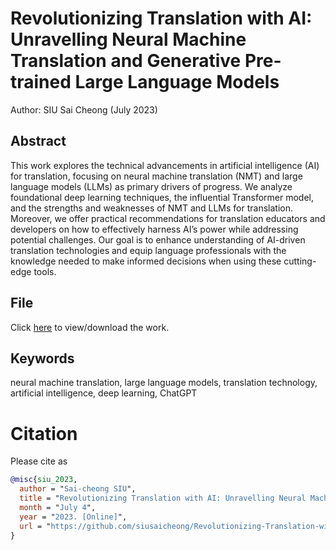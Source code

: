 # Revolutionizing Translation with AI: Unravelling Neural Machine Translation and Generative Pre-trained Large Language Models

Author: SIU Sai Cheong (July 2023)

## Abstract
This work explores the technical advancements in artificial intelligence (AI) for translation, focusing on neural machine translation (NMT) and large language models (LLMs) as primary drivers of progress. We analyze foundational deep learning techniques, the influential Transformer model, and the strengths and weaknesses of NMT and LLMs for translation. Moreover, we offer practical recommendations for translation educators and developers on how to effectively harness AI’s power while addressing potential challenges. Our goal is to enhance understanding of AI-driven translation technologies and equip language professionals with the knowledge needed to make informed decisions when using these cutting-edge tools.

## File
Click [here](https://papers.ssrn.com/sol3/papers.cfm?abstract_id=4499768) to view/download the work.

## Keywords
neural machine translation, large language models, translation technology, artificial intelligence, deep learning, ChatGPT


# Citation

Please cite as
``` bibtex
@misc{siu_2023,
  author = "Sai-cheong SIU",
  title = "Revolutionizing Translation with AI: Unravelling Neural Machine Translation and Generative Pre-trained Large Language Models",
  month = "July 4",
  year = "2023. [Online]",
  url = "https://github.com/siusaicheong/Revolutionizing-Translation-with-AI"
}

```

